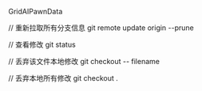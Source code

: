 GridAIPawnData

// 重新拉取所有分支信息
git remote update origin --prune

// 查看修改
git status

// 丢弃该文件本地修改
git checkout -- filename

// 丢弃本地所有修改
git checkout .